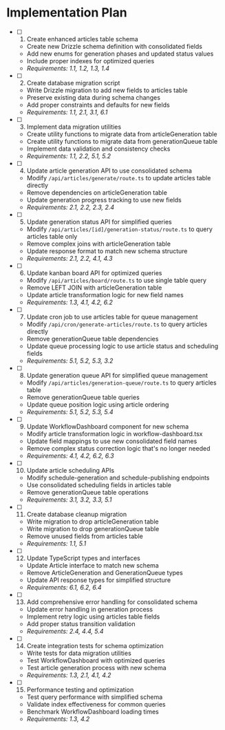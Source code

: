 # Implementation Plan

- [ ] 1. Create enhanced articles table schema
  - Create new Drizzle schema definition with consolidated fields
  - Add new enums for generation phases and updated status values
  - Include proper indexes for optimized queries
  - _Requirements: 1.1, 1.2, 1.3, 1.4_

- [ ] 2. Create database migration script
  - Write Drizzle migration to add new fields to articles table
  - Preserve existing data during schema changes
  - Add proper constraints and defaults for new fields
  - _Requirements: 1.1, 2.1, 3.1, 6.1_

- [ ] 3. Implement data migration utilities
  - Create utility functions to migrate data from articleGeneration table
  - Create utility functions to migrate data from generationQueue table
  - Implement data validation and consistency checks
  - _Requirements: 1.1, 2.2, 5.1, 5.2_

- [ ] 4. Update article generation API to use consolidated schema
  - Modify `/api/articles/generate/route.ts` to update articles table directly
  - Remove dependencies on articleGeneration table
  - Update generation progress tracking to use new fields
  - _Requirements: 2.1, 2.2, 2.3, 2.4_

- [ ] 5. Update generation status API for simplified queries
  - Modify `/api/articles/[id]/generation-status/route.ts` to query articles table only
  - Remove complex joins with articleGeneration table
  - Update response format to match new schema structure
  - _Requirements: 2.1, 2.2, 4.1, 4.3_

- [ ] 6. Update kanban board API for optimized queries
  - Modify `/api/articles/board/route.ts` to use single table query
  - Remove LEFT JOIN with articleGeneration table
  - Update article transformation logic for new field names
  - _Requirements: 1.3, 4.1, 4.2, 6.2_

- [ ] 7. Update cron job to use articles table for queue management
  - Modify `/api/cron/generate-articles/route.ts` to query articles directly
  - Remove generationQueue table dependencies
  - Update queue processing logic to use article status and scheduling fields
  - _Requirements: 5.1, 5.2, 5.3, 3.2_

- [ ] 8. Update generation queue API for simplified queue management
  - Modify `/api/articles/generation-queue/route.ts` to query articles table
  - Remove generationQueue table queries
  - Update queue position logic using article ordering
  - _Requirements: 5.1, 5.2, 5.3, 5.4_

- [ ] 9. Update WorkflowDashboard component for new schema
  - Modify article transformation logic in workflow-dashboard.tsx
  - Update field mappings to use new consolidated field names
  - Remove complex status correction logic that's no longer needed
  - _Requirements: 4.1, 4.2, 6.2, 6.3_

- [ ] 10. Update article scheduling APIs
  - Modify schedule-generation and schedule-publishing endpoints
  - Use consolidated scheduling fields in articles table
  - Remove generationQueue table operations
  - _Requirements: 3.1, 3.2, 3.3, 5.1_

- [ ] 11. Create database cleanup migration
  - Write migration to drop articleGeneration table
  - Write migration to drop generationQueue table
  - Remove unused fields from articles table
  - _Requirements: 1.1, 5.1_

- [ ] 12. Update TypeScript types and interfaces
  - Update Article interface to match new schema
  - Remove ArticleGeneration and GenerationQueue types
  - Update API response types for simplified structure
  - _Requirements: 6.1, 6.2, 6.4_

- [ ] 13. Add comprehensive error handling for consolidated schema
  - Update error handling in generation process
  - Implement retry logic using articles table fields
  - Add proper status transition validation
  - _Requirements: 2.4, 4.4, 5.4_

- [ ] 14. Create integration tests for schema optimization
  - Write tests for data migration utilities
  - Test WorkflowDashboard with optimized queries
  - Test article generation process with new schema
  - _Requirements: 1.3, 2.1, 4.1, 4.2_

- [ ] 15. Performance testing and optimization
  - Test query performance with simplified schema
  - Validate index effectiveness for common queries
  - Benchmark WorkflowDashboard loading times
  - _Requirements: 1.3, 4.2_